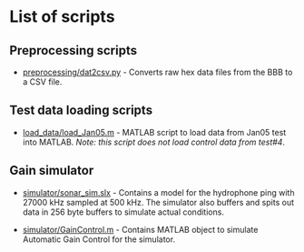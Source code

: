 # List of scripts

## Preprocessing scripts

* [preprocessing/dat2csv.py](https://github.com/arvpUofA/au_sonar/blob/data_processing/scripts/preprocessing/dat2csv.py) - Converts raw hex data files from the BBB to a CSV file.

## Test data loading scripts

* [load_data/load_Jan05.m](https://github.com/arvpUofA/au_sonar/blob/master/scripts/load_data/load_Jan05.m) - MATLAB script to load data from Jan05 test into MATLAB. *Note: this script does not load control data from test#4*.

## Gain simulator

* [simulator/sonar_sim.slx](https://github.com/arvpUofA/au_sonar/blob/master/scripts/simulator/sonar_sim.slx) - Contains a model for the hydrophone ping with 27000 kHz sampled at 500 kHz. The simulator also buffers and spits out data in 256 byte buffers to simulate actual conditions.

* [simulator/GainControl.m](https://github.com/arvpUofA/au_sonar/blob/master/scripts/simulator/GainControl.m) - Contains MATLAB object to simulate Automatic Gain Control for the simulator.
